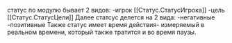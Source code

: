статус по модулю бывает 2 видов:
-игрок
[[Статус.СтатусИгрока]]
-цель
[[Статус.СтатусЦели]]
Далее статсус делется на 2 вида:
-негативные
-позитивные
Также статус имеет время действия- измеряемый в реальном времени, который также тратится и во время паузы.